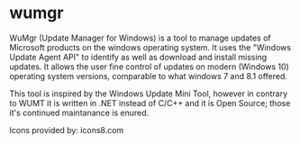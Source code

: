 # wumgr

WuMgr (Update Manager for Windows) is a tool to manage updates of Microsoft products on the windows operating system.
It uses the "Windows Update Agent API" to identify as well as download and install missing updates.
It allows the user fine control of updates on modern (Windows 10) operating system versions, comparable to what windows 7 and 8.1 offered.

This tool is inspired by the Windows Update Mini Tool, however in contrary to WUMT it is written in .NET instead of C/C++ and it is Open Source; those it's continued maintanance is enured.


Icons provided by: icons8.com
